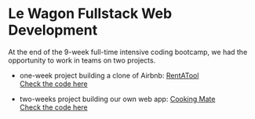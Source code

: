 # Le Wagon Fullstack Web Development

At the end of the 9-week full-time intensive coding bootcamp, we had the opportunity to work in teams on two projects.

- one-week project building a clone of Airbnb:
[RentATool](https://airbnb-mdarbois-2df6fe8522d7.herokuapp.com)  
[Check the code here](https://github.com/mdarbois/Rent-a-tool)  

- two-weeks project building our own web app:
[Cooking Mate](https://www.cookingmate.site)  
[Check the code here](https://github.com/mdarbois/LeWagon-fullstack/tree/main/CookingMate)  

